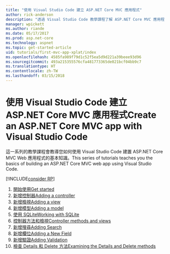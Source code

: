 ```yaml
---
title: "使用 Visual Studio Code 建立 ASP.NET Core MVC 應用程式"
author: rick-anderson
description: "透過 Visual Studio Code 教學課程了解 ASP.NET Core MVC 應用程式的目錄。"
manager: wpickett
ms.author: riande
ms.date: 05/17/2017
ms.prod: asp.net-core
ms.technology: aspnet
ms.topic: get-started-article
uid: tutorials/first-mvc-app-xplat/index
ms.openlocfilehash: 4585fa989f79d1c52f5ea5d9d221a39beee93d96
ms.sourcegitcommit: 493a215355576cfa481773365de021bcf04bb9c7
ms.translationtype: HT
ms.contentlocale: zh-TW
ms.lasthandoff: 03/15/2018
---
```

# <a name="create-an-aspnet-core-mvc-app-with-visual-studio-code"></a><span data-ttu-id="64a9a-103">使用 Visual Studio Code 建立 ASP.NET Core MVC 應用程式</span><span class="sxs-lookup"><span data-stu-id="64a9a-103">Create an ASP.NET Core MVC app with Visual Studio Code</span></span>

<span data-ttu-id="64a9a-104">這一系列的教學課程會教導您如何使用 Visual Studio Code 建置 ASP.NET Core MVC Web 應用程式的基本知識。</span><span class="sxs-lookup"><span data-stu-id="64a9a-104">This series of tutorials teaches you the basics of building an ASP.NET Core MVC web app using Visual Studio Code.</span></span> 

[!INCLUDE[consider RP](../../includes/razor.md)]

1. [<span data-ttu-id="64a9a-105">開始使用</span><span class="sxs-lookup"><span data-stu-id="64a9a-105">Get started</span></span>](xref:tutorials/first-mvc-app-xplat/start-mvc)
1. [<span data-ttu-id="64a9a-106">新增控制器</span><span class="sxs-lookup"><span data-stu-id="64a9a-106">Adding a controller</span></span>](xref:tutorials/first-mvc-app-xplat/adding-controller)
1. [<span data-ttu-id="64a9a-107">新增檢視</span><span class="sxs-lookup"><span data-stu-id="64a9a-107">Adding a view</span></span>](xref:tutorials/first-mvc-app-xplat/adding-view)
1. [<span data-ttu-id="64a9a-108">新增模型</span><span class="sxs-lookup"><span data-stu-id="64a9a-108">Adding a model</span></span>](xref:tutorials/first-mvc-app-xplat/adding-model)
1. [<span data-ttu-id="64a9a-109">使用 SQLite</span><span class="sxs-lookup"><span data-stu-id="64a9a-109">Working with SQLite</span></span>](xref:tutorials/first-mvc-app-xplat/working-with-sql)
1. [<span data-ttu-id="64a9a-110">控制器方法和檢視</span><span class="sxs-lookup"><span data-stu-id="64a9a-110">Controller methods and views</span></span>](xref:tutorials/first-mvc-app-xplat/controller-methods-views)
1. [<span data-ttu-id="64a9a-111">新增搜尋</span><span class="sxs-lookup"><span data-stu-id="64a9a-111">Adding Search</span></span>](xref:tutorials/first-mvc-app-xplat/search)
1. [<span data-ttu-id="64a9a-112">新增欄位</span><span class="sxs-lookup"><span data-stu-id="64a9a-112">Adding a New Field</span></span>](xref:tutorials/first-mvc-app-xplat/new-field)
1. [<span data-ttu-id="64a9a-113">新增驗證</span><span class="sxs-lookup"><span data-stu-id="64a9a-113">Adding Validation</span></span>](xref:tutorials/first-mvc-app-xplat/validation)
1. [<span data-ttu-id="64a9a-114">檢查 Details 和 Delete 方法</span><span class="sxs-lookup"><span data-stu-id="64a9a-114">Examining the Details and Delete methods</span></span>](xref:tutorials/first-mvc-app/details)
